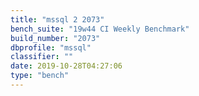 ```yaml
---
title: "mssql 2 2073"
bench_suite: "19w44 CI Weekly Benchmark"
build_number: "2073"
dbprofile: "mssql"
classifier: ""
date: 2019-10-28T04:27:06
type: "bench"
---
```


